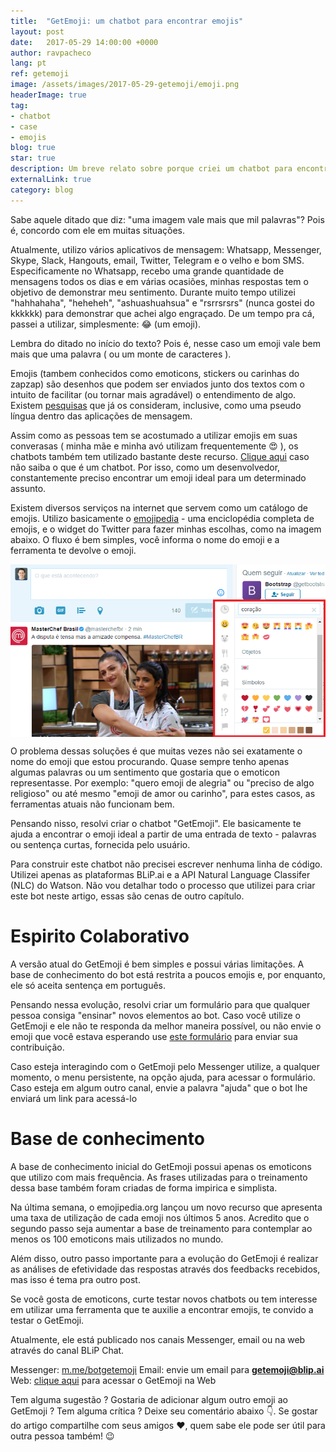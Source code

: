 ```yaml
---
title:  "GetEmoji: um chatbot para encontrar emojis"
layout: post
date:   2017-05-29 14:00:00 +0000
author: ravpacheco
lang: pt
ref: getemoji
image: /assets/images/2017-05-29-getemoji/emoji.png
headerImage: true
tag: 
- chatbot
- case
- emojis
blog: true
star: true
description: Um breve relato sobre porque criei um chatbot para encontrar emoticons
externalLink: true
category: blog
---
```


Sabe aquele ditado que diz: "uma imagem vale mais que mil palavras"? Pois é, concordo com ele em muitas situações. 

Atualmente, utilizo vários aplicativos de mensagem: Whatsapp, Messenger, Skype, Slack, Hangouts, email, Twitter, Telegram e o velho e bom SMS. Especificamente no Whatsapp, recebo uma grande quantidade de mensagens todos os dias e em várias ocasiões, minhas respostas tem o objetivo de demonstrar meu sentimento. Durante muito tempo utilizei "hahhahaha", "heheheh", "ashuashuahsua" e "rsrrsrsrs" (nunca gostei do kkkkkk) para demonstrar que achei algo engraçado. De um tempo pra cá, passei a utilizar, simplesmente: 😂 (um emoji).

Lembra do ditado no início do texto? Pois é, nesse caso um emoji vale bem mais que uma palavra ( ou um monte de caracteres ).

Emojis (tambem conhecidos como emoticons, stickers ou carinhas do zapzap) são desenhos que podem ser enviados junto dos textos com o intuito de facilitar (ou tornar mais agradável) o entendimento de algo. Existem [pesquisas](http://www.bbc.com/future/story/20151012-will-emoji-become-a-new-language) que já os consideram, inclusive, como uma pseudo língua dentro das aplicações de mensagem.

Assim como as pessoas tem se acostumado a utilizar emojis em suas converasas ( minha mãe e minha avó utilizam frequentemente 😍 ), os chatbots também tem utilizado bastante deste recurso. [Clique aqui](http://chatbotsbrasil.take.net/afinal-o-que-e-um-chatbot/) caso não saiba o que é um chatbot. Por isso, como um desenvolvedor, constantemente preciso encontrar um emoji ideal para um determinado assunto.

Existem diversos serviços na internet que servem como um catálogo de emojis. Utilizo basicamente o [emojipedia](http://emojipedia.org/) - uma enciclopédia completa de emojis, e o widget do Twitter para fazer minhas escolhas, como na imagem abaixo. O fluxo é bem simples, você informa o nome do emoji e a ferramenta te devolve o emoji.

<img src="../assets/images/2017-05-29-getemoji/twitter-widget.png" alt="Widget Twitter" style="display: block; margin: 0 auto;">

O problema dessas soluções é que muitas vezes não sei exatamente o nome do emoji que estou procurando. Quase sempre tenho apenas algumas palavras ou um sentimento que gostaria que o emoticon representasse. Por exemplo: "quero emoji de alegria" ou "preciso de algo religioso" ou até mesmo "emoji de amor ou carinho", para estes casos, as ferramentas atuais não funcionam bem.

Pensando nisso, resolvi criar o chatbot "GetEmoji". Ele basicamente te ajuda a encontrar o emoji ideal a partir de uma entrada de texto - palavras ou sentença curtas, fornecida pelo usuário.

Para construir este chatbot não precisei escrever nenhuma linha de código. Utilizei apenas as plataformas BLiP.ai e a API Natural Language Classifer (NLC) do Watson. Não vou detalhar todo o processo que utilizei para criar este bot neste artigo, essas são cenas de outro capítulo.

# Espirito Colaborativo

A versão atual do GetEmoji é bem simples e possui várias limitações. A base de conhecimento do bot está restrita a poucos emojis e, por enquanto, ele só aceita sentença em português.

Pensando nessa evolução, resolvi criar um formulário para que qualquer pessoa consiga "ensinar" novos elementos ao bot.  Caso você utilize o GetEmoji e ele não te responda da melhor maneira possível, ou não envie o emoji que você estava esperando use [este formulário](https://docs.google.com/forms/d/e/1FAIpQLSfOMsqfoV5RmVe-VteL5NqHKtwXtd5hz75Hy9IWNPWRt0Q7OA/viewform?c=0&w=1) para enviar sua contribuição.

Caso esteja interagindo com o GetEmoji pelo Messenger utilize, a qualquer momento, o menu persistente, na opção ajuda, para acessar o formulário. Caso esteja em algum outro canal, envie a palavra "ajuda" que o bot lhe enviará um link para acessá-lo

# Base de conhecimento

A base de conhecimento inicial do GetEmoji possui apenas os emoticons que utilizo com mais frequência. As frases utilizadas para o treinamento dessa base também foram criadas de forma impirica e simplista.

Na última semana, o emojipedia.org lançou um novo recurso que apresenta uma taxa de utilização de cada emoji nos últimos 5 anos. Acredito que o segundo passo seja aumentar a base de treinamento para contemplar ao menos os 100 emoticons mais utilizados no mundo.

Além disso, outro passo importante para a evolução do GetEmoji é realizar as análises de efetividade das respostas através dos feedbacks recebidos, mas isso é tema pra outro post.

Se você gosta de emoticons, curte testar novos chatbots ou tem interesse em utilizar uma ferramenta que te auxilie a encontrar emojis, te convido a testar o GetEmoji. 

Atualmente, ele está publicado nos canais Messenger, email ou na web através do canal BLiP Chat.

Messenger: [m.me/botgetemoji](https://m.me/botgetemoji)
Email: envie um email para **getemoji@blip.ai**
Web: [clique aqui](https://goo.gl/88Nafd) para acessar o GetEmoji na Web

Tem alguma sugestão ? Gostaria de adicionar algum outro emoji ao GetEmoji ? Tem alguma crítica ? Deixe seu comentário abaixo 👇. Se gostar do artigo compartilhe com seus amigos ❤️, quem sabe ele pode ser útil para outra pessoa também! 😉

